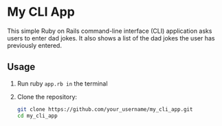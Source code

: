 # My CLI App

This simple Ruby on Rails command-line interface (CLI) application asks users to enter dad jokes. It also shows a list of the dad jokes the user has previously entered. 

## Usage

1. Run ruby ```app.rb in``` the terminal

1. Clone the repository:

   ```bash
   git clone https://github.com/your_username/my_cli_app.git
   cd my_cli_app
